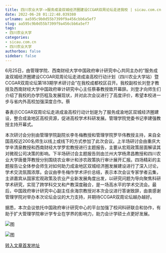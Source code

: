 ```yaml
---
title: 四川农业大学->服务成渝双城经济圈建设CCGAR双周论坛走进我校 | sicau.com.cn
date: 2022-06-28 01:22:48.039380
urlname: aa595c9b0d55b7399f9a456cbb6a5ef7
slug: aa595c9b0d55b7399f9a456cbb6a5ef7
tags: 
- 四川农业大学
categories:
- sicau.com.cn
- 四川农业大学
authorbox: false
sidebar: false
---
```

6月25日，由管理学院、西南财经大学中国政府审计研究中心共同主办的“服务成渝双城经济圈建设CCGAR双周论坛走进成渝高校行动计划（四川农业大学站）暨CCGAR双周论坛第183期学术研讨会”在我校成都校区召开。我校副校长刘登才教授及西南财经大学中国政府审计研究中心主任蔡春教授致开幕辞。刘登才向师生们介绍了我校的办学历程及发展现状，并对此次会议进行了高度评价，希望本校进一步与省内外高校加强深度合作。蔡
<!--more-->
春表示CCGAR双周论坛走进成渝高校行动计划是为了服务成渝地区双城经济圈建设，整合成渝地区高校资源，促进高校学术科研发展。管理学院党委书记李建强教授主持开幕式。

本次研讨会分别由管理学院副院长李冬梅教授和管理学院罗华伟教授主持，来自全国高校近200名师生以线上或线下的方式参加了此次会议。上半场研讨会由重庆大学辛清泉教授和西南财经大学罗宏教授进行主题报告，主要从宏观政策层面解读其对微观公司决策的影响。下半场研讨会主题报告则由兰州大学杨肃昌教授和四川农业大学唐曼萍教授分别围绕农业审计和涉农政策执行审计展开汇报。四场精彩的主题报告让全体参会师生对如何助力成渝地区双城经济圈发展建设进行了深入讨论，学术交流氛围浓厚。会议由李冬梅作学术评价总结，表示本次会议专家学者云集，主讲嘉宾从国家宏观政策及农业产业新发展角度出发，以研究问题为导向聚焦科研学术研究，实现了跨学科交叉和产教深度融合，是一场高水平的学术交流会。最后，中国政府审计研究中心副主任余海宗教授对本次会议进行答谢致辞，由衷感谢管理学院对举办本次论坛会议的大力支持，并期待CCGAR双周论坛越办越好。

据悉，本次会议依托中国政府审计研究中心的平台加强了校间科研联合和协作，有助于扩大管理学院审计学专业在学界的影响力，助力会计学硕士点更好发展。

![图](https://news.sicau.edu.cn/__local/8/A0/B6/EA21A7981837ED2B384B9979658_0AA4D0A8_2C6CF.jpg)

![图](https://news.sicau.edu.cn/__local/8/87/93/D9937FDD096298663B6F2FBA1CC_C9B1A9DD_39FCE.jpg)

[转入文章首发地址](https://news.sicau.edu.cn/info/1078/68581.htm)